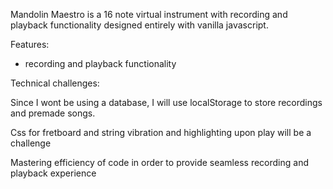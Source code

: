 Mandolin Maestro is a 16 note virtual instrument with recording and playback functionality designed entirely with vanilla javascript.

Features:
- recording and playback functionality

Technical challenges:

Since I wont be using a database, I will use localStorage to store recordings and premade songs.

Css for fretboard and string vibration and highlighting upon play will be a challenge

Mastering efficiency of code in order to provide seamless recording and playback experience
